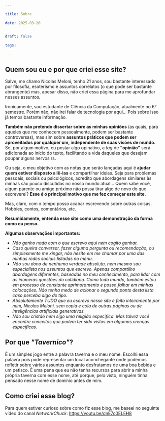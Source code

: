 ```yaml
---

title: Sobre

date: 2025-03-20


draft: false

tags:

---
```

## Quem sou eu e por que criei esse site?

Salve, me chamo Nicolas Meloni, tenho 21 anos, sou bastante interessado por filosofia, esoterismo e assuntos correlatos (o que pode ser bastante abrangente) mas, apesar disso, não criei essa página para me aprofundar nesses assuntos.

Ironicamente, sou estudante de Ciência da Computação, atualmente no 6° semestre. Porém não, não irei falar de tecnologia por aqui... Pois sobre isso já temos bastante informação.

**Também não pretendo dissertar sobre as minhas opiniões** (as quais, para aqueles que me conhecem pessoalmente, podem ser bastante controversas), mas sim sobre **assuntos práticos que podem ser aproveitados por qualquer um, independente de suas visões de mundo.** Se, por algum motivo, eu postar algo opinativo, a *tag* de **"opinião"** será adicionada ao início do texto, facilitando a vida daqueles que desejam poupar alguns nervos rs.

Ou seja, o meu objetivo com as notas que serão lançadas aqui é **ajudar quem estiver disposto a lê-las** e compartilhar ideias. Seja para problemas pessoais, sociais ou psicológicos, acredito que abordagens similares às minhas são pouco discutidas no nosso mundo atual... Quem sabe você, algum parente ou amigo próximo não possa tirar algo de novo do que escreverei? **Esse é o principal motivo que me fez começar este site.**

Mas, claro, com o tempo posso acabar escrevendo sobre outras coisas. Hobbies, contos, comentários, etc.

**Resumidamente, entenda esse site como uma demonstração da forma como eu penso.**

**Algumas observações importantes:**
- *Não ganho nada com o que escrevo aqui nem cogito ganhar.*
- *Caso queira conversar, fazer alguma pergunta ou recomendação, ou simplesmente me xingar, não hesite em me chamar por uma das minhas redes sociais listadas no menu.*
- *Não sou dono de nenhuma verdade absoluta, nem mesmo sou especialista nos assuntos que escrevo. Apenas compartilho abordagens diferentes, baseadas no meu conhecimento, para lidar com as inúmeras questões do cotidiano. Como todo mundo, também estou em processo de constante aprimoramento e posso falhar em minhas colocações. Não tenha medo de acionar o segundo ponto desta lista caso perceba algo do tipo.*
- *Absolutamente TUDO que eu escrevo nesse site é feito inteiramente por mim, Nicolas Meloni, sem copia e cola de outras páginas ou de inteligências artificiais generativas.*
- *Não sou cristão nem sigo uma religião específica. Mas talvez você encontre conceitos que podem ter sido vistos em algumas crenças específicas.*
## Por que *"Tavernico"*?
É um simples jogo entre a palavra taverna e o meu nome. Escolhi essa palavra pois pode representar um local aconchegante onde podemos refletir sobre vários assuntos enquanto desfrutamos de uma boa bebida e um petisco. É uma pena que eu não tenha recursos para abrir a minha própria taverna com esse nome, até porque, pelo visto, ninguém tinha pensado nesse nome de domínio antes de mim.

## Como criei esse blog?
Para quem estiver curioso sobre como fiz esse blog, me baseei no seguinte vídeo do canal *NetworkChuck*: https://youtu.be/dnE7c0ELEH8
